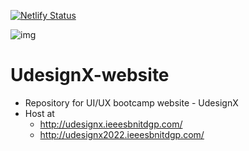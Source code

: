 [![Netlify Status](https://api.netlify.com/api/v1/badges/da21a505-0a7a-4f1d-ba92-d24015166083/deploy-status)](https://app.netlify.com/sites/udesignx/deploys)


![img](https://tataelxsi.com/storage/solutions/June2021/ppAarSfYIhNeLQsXeGcB.jpg)

# UdesignX-website

- Repository for UI/UX bootcamp website - UdesignX
- Host at 
  - http://udesignx.ieeesbnitdgp.com/
  - http://udesignx2022.ieeesbnitdgp.com/
